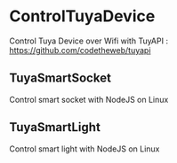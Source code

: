 # ControlTuyaDevice
Control Tuya Device over Wifi with TuyAPI : https://github.com/codetheweb/tuyapi

## TuyaSmartSocket
Control smart socket with NodeJS on Linux

## TuyaSmartLight
Control smart light with NodeJS on Linux
